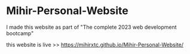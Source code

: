 # Mihir-Personal-Website
I made this website as part of "The complete 2023 web development bootcamp"

this website is live >>
https://mihirxtc.github.io/Mihir-Personal-Website/
